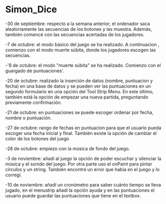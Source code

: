 # Simon_Dice
-30 de septiembre: respecto a la semana anterior, el ordenador saca aleatoriamente las secuencias de los botones y las muestra. Además, también  comencé con las secuencias acertadas de los jugadores.

-7 de octubre: el modo básico del juego se ha realizado. A continuacion , comienzo con el modo muerte súbita, donde los jugadores escogen las secuencias.

-'8 de octubre: el modo  "muerte súbita" se ha realizado.  Comienzo con  el guargado de puntuaciones'.

-20 de octubre: realizado la inserción de datos (nombre, puntuacion y fecha) en una base de datos y se pueden ver las puntuaciones en un segundo formulario en una opción del Tool Strip Menu. En este último, también está la opción de empezar una nueva partida, preguntando previamente confirmación.

-21 de octubre: en puntuaciones se puede escoger ordenar por fecha, nombre o puntuación. 

-27 de octubre: rango de fechas en puntuacion para que el usuario pueda escoger una fecha inicial y final. También existe la opción de cambiar el color de los botones del juego

-28 de octubre: empiezo con la música de fondo del juego.

-3 de noviembre: añadí al juego la opción de poder escuchar y silenciar la música y el sonido del juego. Por otra parte uso el onPaint para pintar círculos y un string. También encontré un error que había en el juego y lo corregí.

-10 de noviembre: añadí un cronómetro para saber cuánto tiempo se lleva jugado, en el menustrip añadí la opción ayuda y en las puntuaciones el usuario puede guardar las puntuaciones que tiene en el textbox. 
